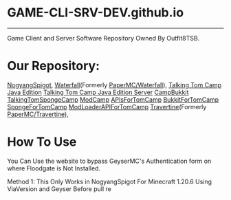 # GAME-CLI-SRV-DEV.github.io
-----------------------
Game Client and Server Software Repository Owned By Outfit8TSB.
# Our Repository: 
[NogyangSpigot](https://github.com/GAME-CLI-SRV-DEV/NogyangSpigot.git), 
[Waterfall](https://github.com/GAME-CLI-SRV-DEV/Waterfall-REVIVED.git)(Formerly [PaperMC/Waterfall](https://github.com/PaperMC/Waterfall.git)),
[Talking Tom Camp Java Edition](https://github.com/GAME-CLI-SRV-DEV/TomCamp-REVIVED.git)
[Talking Tom Camp Java Edition Server](https://github.com/GAME-CLI-SRV-DEV/TomCamp-SERVER.git)
[CampBukkit](https://github.com/GAME-CLI-SRV-DEV/TomCamp-SERVER.git/tree/Bukkit)
[TalkingTomSpongeCamp](https://github.com/GAME-CLI-SRV-DEV/TomCamp-SERVER.git/tree/Sponge)
[ModCamp](https://github.com/GAME-CLI-SRV-DEV/TomCamp-SERVER.git/tree/Mod)
[APIsForTomCamp](https://github.com/GAME-CLI-SRV-DEV/TomCamp-API.git/)
[BukkitForTomCamp](https://github.com/GAME-CLI-SRV-DEV/TomCamp-API.git/tree/Bukkit)
[SpongeForTomCamp](https://github.com/GAME-CLI-SRV-DEV/TomCamp-API.git/tree/Sponge)
[ModLoaderAPIForTomCamp](https://github.com/GAME-CLI-SRV-DEV/TomCamp-API.git/tree/Mod)
[Travertine](https://github.com/GAME-CLI-SRV-DEV/Travertine-REVIVED.git)(Formerly [PaperMC/Travertine](https://github.com/PaperMC/Travertine.git)),

# How To Use
You Can Use the website to bypass GeyserMC's Authentication form on where Floodgate is Not Installed.   

Method 1: This Only Works in NogyangSpigot For Minecraft 1.20.6 Using ViaVersion and Geyser Before pull re
